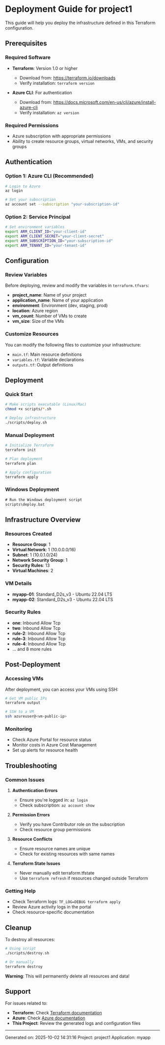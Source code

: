 # Deployment Guide for project1

This guide will help you deploy the infrastructure defined in this Terraform configuration.

## Prerequisites

### Required Software
- **Terraform**: Version 1.0 or higher
  - Download from: https://terraform.io/downloads
  - Verify installation: `terraform version`

- **Azure CLI**: For authentication
  - Download from: https://docs.microsoft.com/en-us/cli/azure/install-azure-cli
  - Verify installation: `az version`

### Required Permissions
- Azure subscription with appropriate permissions
- Ability to create resource groups, virtual networks, VMs, and security groups

## Authentication

### Option 1: Azure CLI (Recommended)
```bash
# Login to Azure
az login

# Set your subscription
az account set --subscription "your-subscription-id"
```

### Option 2: Service Principal
```bash
# Set environment variables
export ARM_CLIENT_ID="your-client-id"
export ARM_CLIENT_SECRET="your-client-secret"
export ARM_SUBSCRIPTION_ID="your-subscription-id"
export ARM_TENANT_ID="your-tenant-id"
```

## Configuration

### Review Variables
Before deploying, review and modify the variables in `terraform.tfvars`:

- **project_name**: Name of your project
- **application_name**: Name of your application
- **environment**: Environment (dev, staging, prod)
- **location**: Azure region
- **vm_count**: Number of VMs to create
- **vm_size**: Size of the VMs

### Customize Resources
You can modify the following files to customize your infrastructure:
- `main.tf`: Main resource definitions
- `variables.tf`: Variable declarations
- `outputs.tf`: Output definitions

## Deployment

### Quick Start
```bash
# Make scripts executable (Linux/Mac)
chmod +x scripts/*.sh

# Deploy infrastructure
./scripts/deploy.sh
```

### Manual Deployment
```bash
# Initialize Terraform
terraform init

# Plan deployment
terraform plan

# Apply configuration
terraform apply
```

### Windows Deployment
```cmd
# Run the Windows deployment script
scripts\deploy.bat
```

## Infrastructure Overview

### Resources Created
- **Resource Group**: 1
- **Virtual Network**: 1 (10.0.0.0/16)
- **Subnet**: 1 (10.0.1.0/24)
- **Network Security Group**: 1
- **Security Rules**: 13
- **Virtual Machines**: 2

### VM Details
- **myapp-01**: Standard_D2s_v3 - Ubuntu 22.04 LTS
- **myapp-02**: Standard_D2s_v3 - Ubuntu 22.04 LTS

### Security Rules
- **one**: Inbound Allow Tcp
- **two**: Inbound Allow Tcp
- **rule-2**: Inbound Allow Tcp
- **rule-3**: Inbound Allow Tcp
- **rule-4**: Inbound Allow Tcp
- ... and 8 more rules

## Post-Deployment

### Accessing VMs
After deployment, you can access your VMs using SSH:

```bash
# Get VM public IPs
terraform output

# SSH to a VM
ssh azureuser@<vm-public-ip>
```

### Monitoring
- Check Azure Portal for resource status
- Monitor costs in Azure Cost Management
- Set up alerts for resource health

## Troubleshooting

### Common Issues

1. **Authentication Errors**
   - Ensure you're logged in: `az login`
   - Check subscription: `az account show`

2. **Permission Errors**
   - Verify you have Contributor role on the subscription
   - Check resource group permissions

3. **Resource Conflicts**
   - Ensure resource names are unique
   - Check for existing resources with same names

4. **Terraform State Issues**
   - Never manually edit terraform.tfstate
   - Use `terraform refresh` if resources changed outside Terraform

### Getting Help
- Check Terraform logs: `TF_LOG=DEBUG terraform apply`
- Review Azure activity logs in the portal
- Check resource-specific documentation

## Cleanup

To destroy all resources:

```bash
# Using script
./scripts/destroy.sh

# Or manually
terraform destroy
```

**Warning**: This will permanently delete all resources and data!

## Support

For issues related to:
- **Terraform**: Check [Terraform documentation](https://terraform.io/docs)
- **Azure**: Check [Azure documentation](https://docs.microsoft.com/azure)
- **This Project**: Review the generated logs and configuration files

---
Generated on: 2025-10-02 14:31:16
Project: project1
Application: myapp
